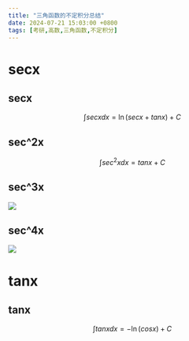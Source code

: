 ```yaml
---
title: "三角函数的不定积分总结"
date: 2024-07-21 15:03:00 +0800
tags: [考研,高数,三角函数,不定积分]
---
```

# secx
## secx

$$
\int {secx} dx = \ln(secx+tanx) + C
$$

## sec^2x

$$
\int {sec^2x} dx = tanx  + C 
$$

## sec^3x

![](https://masterke-picture.oss-cn-hangzhou.aliyuncs.com/2024%2F07%2F21%2F1721547150.png)

## sec^4x

![](https://masterke-picture.oss-cn-hangzhou.aliyuncs.com/2024%2F07%2F21%2F1721547373.png)

# tanx

## tanx

$$
\int {tanx} dx = - \ln(cosx) + C
$$

